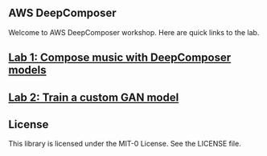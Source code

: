 ## AWS DeepComposer

Welcome to AWS DeepComposer workshop. Here are quick links to the lab.


## [Lab 1: Compose music with DeepComposer models](Lab%201)

## [Lab 2: Train a custom GAN model](Lab%202)


## License

This library is licensed under the MIT-0 License. See the LICENSE file.

